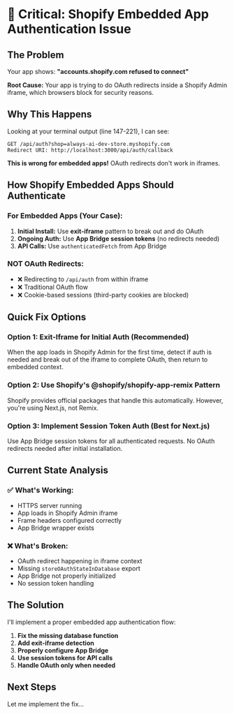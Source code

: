 # 🚨 Critical: Shopify Embedded App Authentication Issue

## The Problem

Your app shows: **"accounts.shopify.com refused to connect"**

**Root Cause:** Your app is trying to do OAuth redirects inside a Shopify Admin iframe, which browsers block for security reasons.

## Why This Happens

Looking at your terminal output (line 147-221), I can see:

```
GET /api/auth?shop=always-ai-dev-store.myshopify.com
Redirect URI: http://localhost:3000/api/auth/callback
```

**This is wrong for embedded apps!** OAuth redirects don't work in iframes.

## How Shopify Embedded Apps Should Authenticate

### For Embedded Apps (Your Case):
1. **Initial Install:** Use **exit-iframe** pattern to break out and do OAuth
2. **Ongoing Auth:** Use **App Bridge session tokens** (no redirects needed)
3. **API Calls:** Use `authenticatedFetch` from App Bridge

### NOT OAuth Redirects:
- ❌ Redirecting to `/api/auth` from within iframe
- ❌ Traditional OAuth flow
- ❌ Cookie-based sessions (third-party cookies are blocked)

## Quick Fix Options

### Option 1: Exit-Iframe for Initial Auth (Recommended)

When the app loads in Shopify Admin for the first time, detect if auth is needed and break out of the iframe to complete OAuth, then return to embedded context.

### Option 2: Use Shopify's @shopify/shopify-app-remix Pattern

Shopify provides official packages that handle this automatically. However, you're using Next.js, not Remix.

### Option 3: Implement Session Token Auth (Best for Next.js)

Use App Bridge session tokens for all authenticated requests. No OAuth redirects needed after initial installation.

## Current State Analysis

### ✅ What's Working:
- HTTPS server running
- App loads in Shopify Admin iframe  
- Frame headers configured correctly
- App Bridge wrapper exists

### ❌ What's Broken:
- OAuth redirect happening in iframe context
- Missing `storeOAuthStateInDatabase` export
- App Bridge not properly initialized
- No session token handling

## The Solution

I'll implement a proper embedded app authentication flow:

1. **Fix the missing database function**
2. **Add exit-iframe detection**
3. **Properly configure App Bridge**
4. **Use session tokens for API calls**
5. **Handle OAuth only when needed**

## Next Steps

Let me implement the fix...


